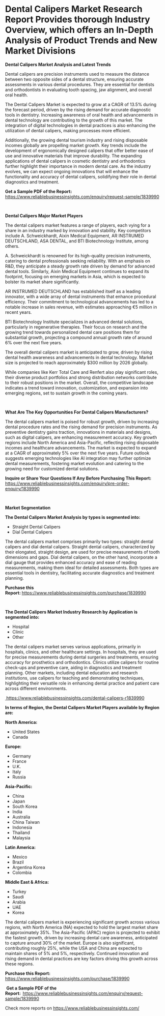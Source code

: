 <p><h1>Dental Calipers Market Research Report Provides thorough Industry Overview, which offers an In-Depth Analysis of Product Trends and New Market Divisions</h1></p><p><strong>Dental Calipers Market Analysis and Latest Trends</strong></p>
<p><p>Dental calipers are precision instruments used to measure the distance between two opposite sides of a dental structure, ensuring accurate assessments in various dental procedures. They are essential for dentists and orthodontists in evaluating tooth spacing, jaw alignment, and overall oral health.</p><p>The Dental Calipers Market is expected to grow at a CAGR of 13.5% during the forecast period, driven by the rising demand for accurate diagnostic tools in dentistry. Increasing awareness of oral health and advancements in dental technology are contributing to the growth of this market. The integration of digital technologies in dental practices is also enhancing the utilization of dental calipers, making processes more efficient.</p><p>Additionally, the growing dental tourism industry and rising disposable incomes globally are propelling market growth. Key trends include the development of ergonomically designed calipers that offer better ease of use and innovative materials that improve durability. The expanding applications of dental calipers in cosmetic dentistry and orthodontics further highlight their importance in modern dental care. As the industry evolves, we can expect ongoing innovations that will enhance the functionality and accuracy of dental calipers, solidifying their role in dental diagnostics and treatment.</p></p>
<p><strong>Get a Sample PDF of the Report:&nbsp;</strong> <a href="https://www.reliablebusinessinsights.com/enquiry/request-sample/1839990?utm_campaign=3012&utm_medium=2&utm_source=Github&utm_content=ia&utm_term=03032025&utm_id=dental-calipers">https://www.reliablebusinessinsights.com/enquiry/request-sample/1839990</a></p>
<p>&nbsp;</p>
<p><strong>Dental Calipers Major Market Players</strong></p>
<p><p>The dental calipers market features a range of players, each vying for a share in an industry marked by innovation and stability. Key competitors include A. Schweickhardt, Aixin Medical Equipment, AR INSTRUMED DEUTSCHLAND, ASA DENTAL, and BTI Biotechnology Institute, among others. </p><p>A. Schweickhardt is renowned for its high-quality precision instruments, catering to dental professionals seeking reliability. With an emphasis on R&D, they anticipate a steady growth rate driven by demand for advanced dental tools. Similarly, Aixin Medical Equipment continues to expand its footprint, focusing on emerging markets in Asia, which is expected to bolster its market share significantly.</p><p>AR INSTRUMED DEUTSCHLAND has established itself as a leading innovator, with a wide array of dental instruments that enhance procedural efficiency. Their commitment to technological advancements has led to a notable increase in sales revenue, with estimates approaching €5 million in recent years.</p><p>BTI Biotechnology Institute specializes in advanced dental solutions, particularly in regenerative therapies. Their focus on research and the growing trend towards personalized dental care positions them for substantial growth, projecting a compound annual growth rate of around 6% over the next five years.</p><p>The overall dental calipers market is anticipated to grow, driven by rising dental health awareness and advancements in dental technology. Market size is projected to reach approximately $300 million by 2026 globally.</p><p>While companies like Kerr Total Care and Renfert also play significant roles, their diverse product portfolios and strong distribution networks contribute to their robust positions in the market. Overall, the competitive landscape indicates a trend toward innovation, customization, and expansion into emerging regions, set to sustain growth in the coming years.</p></p>
<p>&nbsp;</p>
<p><strong>What Are The Key Opportunities For Dental Calipers Manufacturers?</strong></p>
<p><p>The dental calipers market is poised for robust growth, driven by increasing dental procedure rates and the rising demand for precision instruments. As preventive dentistry gains traction, innovations in materials and designs, such as digital calipers, are enhancing measurement accuracy. Key growth regions include North America and Asia-Pacific, reflecting rising disposable incomes and healthcare advancements. The market is expected to expand at a CAGR of approximately 5% over the next five years. Future outlook suggests emerging technologies like AI integration may further optimize dental measurements, fostering market evolution and catering to the growing need for customized dental solutions.</p></p>
<p><strong>Inquire or Share Your Questions If Any Before Purchasing This Report:</strong> <a href="https://www.reliablebusinessinsights.com/enquiry/pre-order-enquiry/1839990?utm_campaign=3012&utm_medium=2&utm_source=Github&utm_content=ia&utm_term=03032025&utm_id=dental-calipers">https://www.reliablebusinessinsights.com/enquiry/pre-order-enquiry/1839990</a></p>
<p>&nbsp;</p>
<p><strong>Market Segmentation</strong></p>
<p><strong>The Dental Calipers Market Analysis by types is segmented into:</strong></p>
<p><ul><li>Straight Dental Calipers</li><li>Dial Dental Calipers</li></ul></p>
<p><p>The dental calipers market comprises primarily two types: straight dental calipers and dial dental calipers. Straight dental calipers, characterized by their elongated, straight design, are used for precise measurements of tooth dimensions and gaps. Dial dental calipers, on the other hand, incorporate a dial gauge that provides enhanced accuracy and ease of reading measurements, making them ideal for detailed assessments. Both types are essential tools in dentistry, facilitating accurate diagnostics and treatment planning.</p></p>
<p><strong>Purchase this Report:&nbsp;</strong><a href="https://www.reliablebusinessinsights.com/purchase/1839990?utm_campaign=3012&utm_medium=2&utm_source=Github&utm_content=ia&utm_term=03032025&utm_id=dental-calipers">https://www.reliablebusinessinsights.com/purchase/1839990</a></p>
<p>&nbsp;</p>
<p><strong>The Dental Calipers Market Industry Research by Application is segmented into:</strong></p>
<p><ul><li>Hospital</li><li>Clinic</li><li>Other</li></ul></p>
<p><p>The dental calipers market serves various applications, primarily in hospitals, clinics, and other healthcare settings. In hospitals, they are used for precise measurements during dental surgeries and treatments, ensuring accuracy for prosthetics and orthodontics. Clinics utilize calipers for routine check-ups and preventive care, aiding in diagnostics and treatment planning. Other markets, including dental education and research institutions, use calipers for teaching and demonstrating techniques, highlighting their versatile role in enhancing dental practice and patient care across different environments.</p></p>
<p><a href="https://www.reliablebusinessinsights.com/dental-calipers-r1839990?utm_campaign=3012&utm_medium=2&utm_source=Github&utm_content=ia&utm_term=03032025&utm_id=dental-calipers">&nbsp;https://www.reliablebusinessinsights.com/dental-calipers-r1839990</a></p>
<p><strong>In terms of Region, the Dental Calipers Market Players available by Region are:</strong></p>
<p>
    <p> <strong> North America: </strong>
        <ul>
            <li>United States</li>
            <li>Canada</li>
        </ul>
        </p> 
    <p> <strong> Europe: </strong>
        <ul>
            <li>Germany</li>
            <li>France</li>
            <li>U.K.</li>
            <li>Italy</li>
            <li>Russia</li>
        </ul>
        </p> 
    <p> <strong> Asia-Pacific: </strong>
        <ul>
            <li>China</li>
            <li>Japan</li>
            <li>South Korea</li>
            <li>India</li>
            <li>Australia</li>
            <li>China Taiwan</li>
            <li>Indonesia</li>
            <li>Thailand</li>
            <li>Malaysia</li>
        </ul>
        </p> 
    <p> <strong> Latin America: </strong>
        <ul>
            <li>Mexico</li>
            <li>Brazil</li>
            <li>Argentina Korea</li>
            <li>Colombia</li>
        </ul>
        </p> 
    <p> <strong> Middle East & Africa: </strong>
        <ul>
            <li>Turkey</li>
            <li>Saudi</li>
            <li>Arabia</li>
            <li>UAE</li>
            <li>Korea</li>
        </ul>
    </p>
    </p>
<p><p>The dental calipers market is experiencing significant growth across various regions, with North America (NA) expected to hold the largest market share at approximately 35%. The Asia-Pacific (APAC) region is projected to exhibit the fastest growth, driven by increasing dental care awareness, anticipated to capture around 30% of the market. Europe is also significant, contributing roughly 25%, while the USA and China are expected to maintain shares of 5% and 5%, respectively. Continued innovation and rising demand in dental practices are key factors driving this growth across these regions.</p></p>
<p><strong>Purchase this Report: </strong><a href="https://www.reliablebusinessinsights.com/purchase/1839990?utm_campaign=3012&utm_medium=2&utm_source=Github&utm_content=ia&utm_term=03032025&utm_id=dental-calipers">https://www.reliablebusinessinsights.com/purchase/1839990</a></p>
<p>&nbsp;<strong>Get a Sample PDF of the Report:&nbsp;&nbsp;</strong><a href="https://www.reliablebusinessinsights.com/enquiry/request-sample/1839990?utm_campaign=3012&utm_medium=2&utm_source=Github&utm_content=ia&utm_term=03032025&utm_id=dental-calipers">https://www.reliablebusinessinsights.com/enquiry/request-sample/1839990</a></p>
<p><strong></strong></p>
<p>Check more reports on <a href="https://www.reliablebusinessinsights.com/?utm_campaign=3012&utm_medium=2&utm_source=Github&utm_content=ia&utm_term=03032025&utm_id=dental-calipers">https://www.reliablebusinessinsights.com/</a></p>